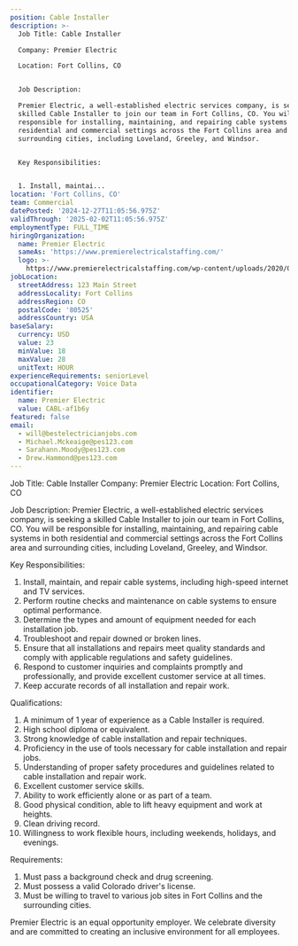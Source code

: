 ```yaml
---
position: Cable Installer
description: >-
  Job Title: Cable Installer

  Company: Premier Electric

  Location: Fort Collins, CO


  Job Description:

  Premier Electric, a well-established electric services company, is seeking a
  skilled Cable Installer to join our team in Fort Collins, CO. You will be
  responsible for installing, maintaining, and repairing cable systems in both
  residential and commercial settings across the Fort Collins area and
  surrounding cities, including Loveland, Greeley, and Windsor.


  Key Responsibilities:


  1. Install, maintai...
location: 'Fort Collins, CO'
team: Commercial
datePosted: '2024-12-27T11:05:56.975Z'
validThrough: '2025-02-02T11:05:56.975Z'
employmentType: FULL_TIME
hiringOrganization:
  name: Premier Electric
  sameAs: 'https://www.premierelectricalstaffing.com/'
  logo: >-
    https://www.premierelectricalstaffing.com/wp-content/uploads/2020/05/Premier-Electrical-Staffing-logo.png
jobLocation:
  streetAddress: 123 Main Street
  addressLocality: Fort Collins
  addressRegion: CO
  postalCode: '80525'
  addressCountry: USA
baseSalary:
  currency: USD
  value: 23
  minValue: 18
  maxValue: 28
  unitText: HOUR
experienceRequirements: seniorLevel
occupationalCategory: Voice Data
identifier:
  name: Premier Electric
  value: CABL-af1b6y
featured: false
email:
  - will@bestelectricianjobs.com
  - Michael.Mckeaige@pes123.com
  - Sarahann.Moody@pes123.com
  - Drew.Hammond@pes123.com
---
```




Job Title: Cable Installer
Company: Premier Electric
Location: Fort Collins, CO

Job Description:
Premier Electric, a well-established electric services company, is seeking a skilled Cable Installer to join our team in Fort Collins, CO. You will be responsible for installing, maintaining, and repairing cable systems in both residential and commercial settings across the Fort Collins area and surrounding cities, including Loveland, Greeley, and Windsor.

Key Responsibilities:

1. Install, maintain, and repair cable systems, including high-speed internet and TV services.
2. Perform routine checks and maintenance on cable systems to ensure optimal performance.
3. Determine the types and amount of equipment needed for each installation job.
4. Troubleshoot and repair downed or broken lines.
5. Ensure that all installations and repairs meet quality standards and comply with applicable regulations and safety guidelines.
6. Respond to customer inquiries and complaints promptly and professionally, and provide excellent customer service at all times.
7. Keep accurate records of all installation and repair work.

Qualifications:

1. A minimum of 1 year of experience as a Cable Installer is required.
2. High school diploma or equivalent.
3. Strong knowledge of cable installation and repair techniques.
4. Proficiency in the use of tools necessary for cable installation and repair jobs.
5. Understanding of proper safety procedures and guidelines related to cable installation and repair work.
6. Excellent customer service skills.
7. Ability to work efficiently alone or as part of a team.
8. Good physical condition, able to lift heavy equipment and work at heights.
9. Clean driving record.
10. Willingness to work flexible hours, including weekends, holidays, and evenings.

Requirements:

1. Must pass a background check and drug screening.
2. Must possess a valid Colorado driver's license.
3. Must be willing to travel to various job sites in Fort Collins and the surrounding cities.

Premier Electric is an equal opportunity employer. We celebrate diversity and are committed to creating an inclusive environment for all employees.
